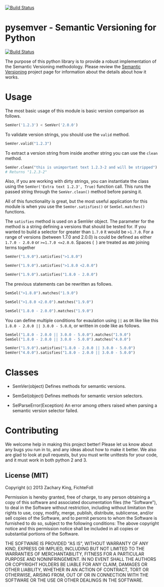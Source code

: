 [![Build Status](https://travis-ci.org/FichteFoll/pysemver.png?branch=master)](https://travis-ci.org/FichteFoll/pysemver)

pysemver - Semantic Versioning for Python
=========================================

[![Build Status](https://travis-ci.org/FichteFoll/pysemver.png?branch=master)](https://travis-ci.org/FichteFoll/pysemver)

The purpose of this python library is to provide a robust implementation of the Semantic Versioning methodology. Please review the [Semantic Versioning](http://semver.org) project page for information about the details about how it works.


Usage
=====

The most basic usage of this module is basic version comparison as follows.

```python
SemVer('1.2.3') < SemVer('2.0.0')
```

To validate version strings, you should use the `valid` method.

```python
SemVer.valid("1.2.3")
```

To extract a version string from inside another string you can use the `clean` method.

```python
SemVer.clean("this is unimportant text 1.2.3-2 and will be stripped")
# Returns "1.2.3-2"
````

Also, if you are working with dirty strings, you can instantiate the class using the `SemVer('Extra text 1.2.3', True)` function call. This runs the passed string through the `SemVer.clean()` method before parsing it.

All of this functionality is great, but the most useful application for this module is when you use the `SemVer.satisfies()` or `SemSel.matches()` functions.

The `satisfies` method is used on a SemVer object. The parameter for the method is a string defining a versions that should be tested for. If you wanted to build a selector for greater than `1.7.0` it would be `>1.7.0`. For a range of versions (between 1.7.0 and 2.0.0) is could be defined as either `1.7.0 - 2.0.0` or `>=1.7.0 <=2.0.0`. Spaces (` `) are treated as `AND` joining terms together

```python
SemVer("1.9.0").satisfies(">1.8.0")

SemVer("1.9.0").satisfies(">1.8.0 <2.0.0")

SemVer("1.9.0").satisfies("1.8.0 - 2.0.0")
```

The previous statements can be rewritten as follows.

```python
SemSel(">1.8.0").matches("1.9.0")

SemSel(">1.8.0 <2.0.0").matches("1.9.0")

SemSel("1.8.0 - 2.0.0").matches("1.9.0")
```

You can define multiple conditions for evaulation using `||` as `OR` like like this `1.8.0 - 2.0.0 || 3.0.0 - 5.0.0`, or written in code like as follows.

```python
SemSel("1.8.0 - 2.0.0 || 3.0.0 - 5.0.0").matches("1.9.0")
SemSel("1.8.0 - 2.0.0 || 3.0.0 - 5.0.0").matches("4.0.0")

SemVer("1.9.0").satisfies("1.8.0 - 2.0.0 || 3.0.0 - 5.0.0")
SemVer("4.0.0").satisfies("1.8.0 - 2.0.0 || 3.0.0 - 5.0.0")
```


Classes
=======

* SemVer(object)
    Defines methods for semantic versions.

* SemSel(object)
    Defines methods for semantic version selectors.

* SelParseError(Exception)
    An error among others raised when parsing a semantic version selector failed.


Contributing
============

We welcome help in making this project better! Please let us know about any bugs you run in to, and any ideas about how to make it better. We also are glad to look at pull requests, but you must write unittests for your code, and it must work in both python 2 and 3.

License (MIT)
-------------

Copyright (c) 2013 Zachary King, FichteFoll

Permission is hereby granted, free of charge, to any person obtaining a copy of this software and associated documentation files (the "Software"), to deal in the Software without restriction, including without limitation the rights to use, copy, modify, merge, publish, distribute, sublicense, and/or sell copies of the Software, and to permit persons to whom the Software is furnished to do so, subject to the following conditions: The above copyright notice and this permission notice shall be included in all copies or substantial portions of the Software.

THE SOFTWARE IS PROVIDED "AS IS", WITHOUT WARRANTY OF ANY KIND, EXPRESS OR IMPLIED, INCLUDING BUT NOT LIMITED TO THE WARRANTIES OF MERCHANTABILITY, FITNESS FOR A PARTICULAR PURPOSE AND NONINFRINGEMENT. IN NO EVENT SHALL THE AUTHORS OR COPYRIGHT HOLDERS BE LIABLE FOR ANY CLAIM, DAMAGES OR OTHER LIABILITY, WHETHER IN AN ACTION OF CONTRACT, TORT OR OTHERWISE, ARISING FROM, OUT OF OR IN CONNECTION WITH THE SOFTWARE OR THE USE OR OTHER DEALINGS IN THE SOFTWARE.
